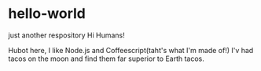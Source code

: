 # hello-world
just another respository
Hi Humans!

Hubot here, I like Node.js and Coffeescript(taht's what I'm made of!)
I'v had tacos on the moon and find them far superior to Earth tacos.
